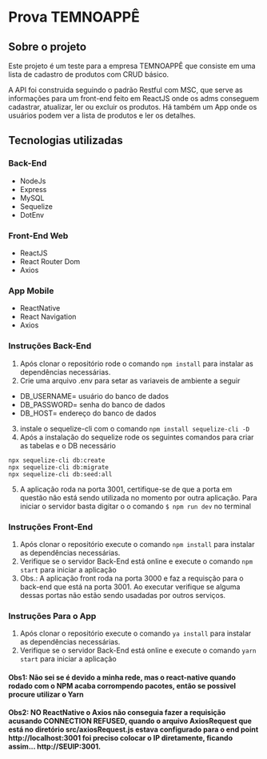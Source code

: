 # Prova TEMNOAPPÊ

## Sobre o projeto
Este projeto é um teste para a empresa TEMNOAPPÊ que consiste em uma lista de cadastro de produtos com CRUD básico.

A API foi construida seguindo o padrão Restful com MSC, que serve as informações para um front-end feito em ReactJS onde os adms conseguem cadastrar, atualizar, ler ou excluir os produtos. Há também um App onde os usuários podem ver a lista de produtos e ler os detalhes.

## Tecnologias utilizadas
### Back-End
- NodeJs
- Express
- MySQL
- Sequelize
- DotEnv

### Front-End Web
- ReactJS
- React Router Dom
- Axios

### App Mobile
- ReactNative
- React Navigation
- Axios


### Instruções Back-End
1. Após clonar o repositório rode o comando `npm install` para instalar as dependências necessárias.
2. Crie uma arquivo .env para setar as variaveis de ambiente a seguir
+ DB_USERNAME= usuário do banco de dados
+ DB_PASSWORD= senha do banco de dados
+ DB_HOST= endereço do banco de dados

3. instale o sequelize-cli com o comando `npm install sequelize-cli -D`
4. Após a instalação do sequelize rode os seguintes comandos para criar as tabelas e o DB necessário 
```
npx sequelize-cli db:create
npx sequelize-cli db:migrate
npx sequelize-cli db:seed:all
```

5. A aplicação roda na porta 3001, certifique-se de que a porta em questão não está sendo utilizada no momento por outra aplicação. Para iniciar o servidor basta digitar o o comando `$ npm run dev` no terminal

### Instruções Front-End
1. Após clonar o repositório execute o comando `npm install` para instalar as dependências necessárias.
2. Verifique se o servidor Back-End está online e execute o comando `npm start` para iniciar a aplicação
3. Obs.: A aplicação front roda na porta 3000 e faz a requisção para o back-end que está na porta 3001. Ao executar verifique se alguma dessas portas não estão sendo usadadas por outros serviços.

### Instruções Para o App
1. Após clonar o repositório execute o comando `ya install` para instalar as dependências necessárias.
2. Verifique se o servidor Back-End está online e execute o comando `yarn start` para iniciar a aplicação


#### Obs1: Não sei se é devido a minha rede, mas o react-native quando rodado com o NPM acaba corrompendo pacotes, então se possivel procure utilizar o Yarn

#### Obs2: NO ReactNative o Axios não conseguia fazer a requisição acusando CONNECTION REFUSED, quando o arquivo AxiosRequest que está no diretório src/axiosRequest.js estava configurado para o end point http://localhost:3001 foi preciso colocar o IP diretamente, ficando assim... http://SEUIP:3001.

